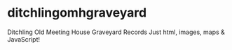 # ditchlingomhgraveyard
Ditchling Old Meeting House Graveyard Records
Just html, images, maps & JavaScript!
